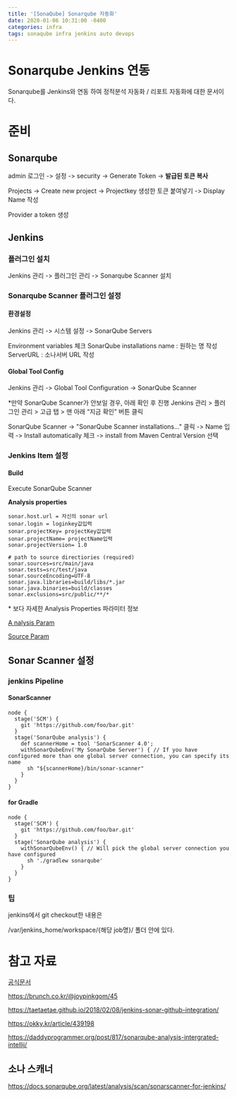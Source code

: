 ```yaml
---
title: '[SonaQube] Sonarqube 자동화'
date: 2020-01-06 10:31:00 -0400
categories: infra
tags: sonaqube infra jenkins auto devops
---
```


# Sonarqube Jenkins 연동

Sonarqube를 Jenkins와 연동 하여 정적분석 자동화 / 리포트 자동화에 대한 문서이다.

# 준비

## Sonarqube

admin 로그인 -> 설정 -> security -> Generate Token -> **발급된 토큰 복사**

Projects -> Create new project -> Projectkey 생성한 토큰 붙여넣기 -> Display Name 작성

Provider a token 생성

## Jenkins

### 플러그인 설치

Jenkins 관리 -> 플러그인 관리 -> Sonarqube Scanner 설치

### Sonarqube Scanner 플러그인 설정

#### 환경설정

Jenkins 관리 -> 시스템 설정 -> SonarQube Servers

Environment variables 체크 SonarQube installations name : 원하는 명 작성 ServerURL : 소나서버 URL 작성

#### Global Tool Config

Jenkins 관리 -> Global Tool Configuration -> SonarQube Scanner

\*만약 SonarQube Scanner가 안보일 경우, 아래 확인 후 진행 Jenkins 관리 > 플러그인 관리 > 고급 탭 > 맨 아래 “지금 확인” 버튼 클릭

SonarQube Scanner -> "SonarQube Scanner installations..." 클릭 -> Name 입력 -> Install automatically 체크 -> install from Maven Central Version 선택

### Jenkins Item 설정

#### Build

Execute SonarQube Scanner

**Analysis properties**

```
sonar.host.url = 자신의 sonar url
sonar.login = loginkey값입력
sonar.projectKey= projectKey값입력
sonar.projectName= projectName입력
sonar.projectVersion= 1.0

# path to source directiories (required)
sonar.sources=src/main/java
sonar.tests=src/test/java
sonar.sourceEncoding=UTF-8
sonar.java.libraries=build/libs/*.jar
sonar.java.binaries=build/classes
sonar.exclusions=src/public/**/*
```

\* 보다 자세한 Analysis Properties 파라미터 정보

[A nalysis Param](https://docs.sonarqube.org/latest/analysis/analysis-parameters/)

[Source Param](https://docs.sonarqube.org/latest/project-administration/narrowing-the-focus/)

## Sonar Scanner 설정

### jenkins Pipeline

#### SonarScanner

```
node {
  stage('SCM') {
    git 'https://github.com/foo/bar.git'
  }
  stage('SonarQube analysis') {
    def scannerHome = tool 'SonarScanner 4.0';
    withSonarQubeEnv('My SonarQube Server') { // If you have configured more than one global server connection, you can specify its name
      sh "${scannerHome}/bin/sonar-scanner"
    }
  }
}
```

#### for Gradle

```
node {
  stage('SCM') {
    git 'https://github.com/foo/bar.git'
  }
  stage('SonarQube analysis') {
    withSonarQubeEnv() { // Will pick the global server connection you have configured
      sh './gradlew sonarqube'
    }
  }
}
```

### 팁

jenkins에서 git checkout한 내용은

/var/jenkins_home/workspace/{해당 job명}/ 폴더 안에 있다.

# 참고 자료

[공식문서](https://docs.sonarqube.org/latest/analysis/scan/sonarscanner-for-jenkins/)

https://brunch.co.kr/@joypinkgom/45

https://taetaetae.github.io/2018/02/08/jenkins-sonar-github-integration/

https://okky.kr/article/439198

https://daddyprogrammer.org/post/817/sonarqube-analysis-intergrated-intellij/

## 소나 스캐너

https://docs.sonarqube.org/latest/analysis/scan/sonarscanner-for-jenkins/
